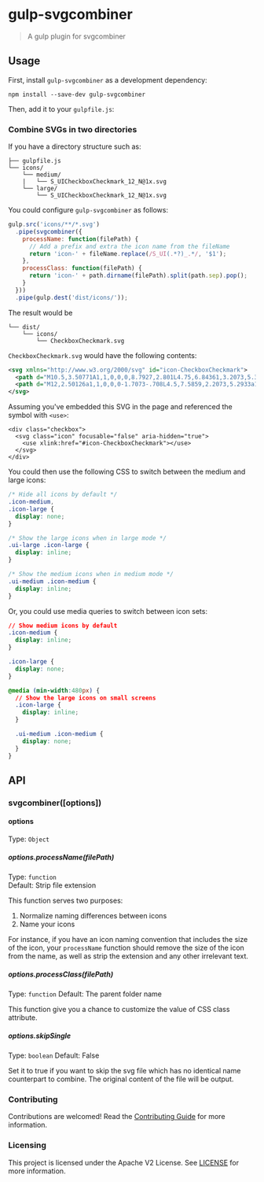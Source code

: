# gulp-svgcombiner
> A gulp plugin for svgcombiner

## Usage

First, install `gulp-svgcombiner` as a development dependency:

```shell
npm install --save-dev gulp-svgcombiner
```

Then, add it to your `gulpfile.js`:

### Combine SVGs in two directories

If you have a directory structure such as:

```
├── gulpfile.js
└── icons/
    └── medium/
    |   └── S_UICheckboxCheckmark_12_N@1x.svg
    └── large/
        └── S_UICheckboxCheckmark_12_N@1x.svg
```

You could configure `gulp-svgcombiner` as follows:

```js
gulp.src('icons/**/*.svg')
  .pipe(svgcombiner({
    processName: function(filePath) {
      // Add a prefix and extra the icon name from the fileName
      return 'icon-' + fileName.replace(/S_UI(.*?)_.*/, '$1');
    },
    processClass: function(filePath) {
      return 'icon-' + path.dirname(filePath).split(path.sep).pop();
    }
  }))
  .pipe(gulp.dest('dist/icons/'));
```

The result would be
```
└── dist/
    └── icons/
        └── CheckboxCheckmark.svg
```

`CheckboxCheckmark.svg` would have the following contents:

```xml
<svg xmlns="http://www.w3.org/2000/svg" id="icon-CheckboxCheckmark">
  <path d="M10.5,3.50771A1,1,0,0,0,8.7927,2.801L4.75,6.84361,3.2073,5.301A1,1,0,0,0,1.76872,6.69043L4.0433,8.965a1,1,0,0,0,1.4141,0l4.75-4.75A.99672.99672,0,0,0,10.5,3.50771Z" class="icon-medium"/>
  <path d="M12,2.50126a1,1,0,0,0-1.7073-.708L4.5,7.5859,2.2073,5.2933a1,1,0,1,0-1.414,1.414L3.7927,9.7067a1,1,0,0,0,1.4147,0l6.4994-6.4994A.99669.99669,0,0,0,12,2.50126Z" class="icon-large"/>
</svg>
```

Assuming you've embedded this SVG in the page and referenced the symbol with `<use>`:

```
<div class="checkbox">
  <svg class="icon" focusable="false" aria-hidden="true">
    <use xlink:href="#icon-CheckboxCheckmark"></use>
  </svg>
</div>
```

You could then use the following CSS to switch between the medium and large icons:


```css
/* Hide all icons by default */
.icon-medium,
.icon-large {
  display: none;
}

/* Show the large icons when in large mode */
.ui-large .icon-large {
  display: inline;
}

/* Show the medium icons when in medium mode */
.ui-medium .icon-medium {
  display: inline;
}
```

Or, you could use media queries to switch between icon sets:

```css
// Show medium icons by default
.icon-medium {
  display: inline;
}

.icon-large {
  display: none;
}

@media (min-width:480px) {
  // Show the large icons on small screens
  .icon-large {
    display: inline;
  }

  .ui-medium .icon-medium {
    display: none;
  }
}
```

## API

### svgcombiner([options])

#### options
Type: `Object`

##### options.processName(filePath)
Type: `function`  
Default: Strip file extension

This function serves two purposes:

1. Normalize naming differences between icons
2. Name your icons

For instance, if you have an icon naming convention that includes the size of the icon, your `processName` function should remove the size of the icon from the name, as well as strip the extension and any other irrelevant text.

##### options.processClass(filePath)
Type: `function`
Default: The parent folder name

This function give you a chance to customize the value of CSS class attribute.

##### options.skipSingle
Type: `boolean`
Default: False

Set it to true if you want to skip the svg file which has no identical name counterpart to combine. The original content of the file will be output.

### Contributing

Contributions are welcomed! Read the [Contributing Guide](.github/CONTRIBUTING.md) for more information.

### Licensing

This project is licensed under the Apache V2 License. See [LICENSE](LICENSE) for more information.

